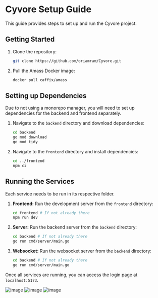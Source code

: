 # Cyvore Setup Guide

This guide provides steps to set up and run the Cyvore project.

## Getting Started

1.  Clone the repository:

    ```bash
    git clone https://github.com/oriamram/Cyvore.git
    ```

2.  Pull the Amass Docker image:
    ```bash
    docker pull caffix/amass
    ```

## Setting up Dependencies

Due to not using a monorepo manager, you will need to set up dependencies for the backend and frontend separately.

1.  Navigate to the `backend` directory and download dependencies:

    ```bash
    cd backend
    go mod download
    go mod tidy
    ```

2.  Navigate to the `frontend` directory and install dependencies:
    ```bash
    cd ../frontend
    npm ci
    ```

## Running the Services

Each service needs to be run in its respective folder.

1.  **Frontend:** Run the development server from the `frontend` directory:

    ```bash
    cd frontend # If not already there
    npm run dev
    ```

2.  **Server:** Run the backend server from the `backend` directory:

    ```bash
    cd backend # If not already there
    go run cmd/server/main.go
    ```

3.  **Websocket:** Run the websocket server from the `backend` directory:
    ```bash
    cd backend # If not already there
    go run cmd/server/main.go
    ```

Once all services are running, you can access the login page at `localhost:5173`.

![image](https://github.com/user-attachments/assets/27eebc2c-f160-494c-91cb-214f3737c4e6)
![image](https://github.com/user-attachments/assets/d3b2b9fd-42a7-410a-ace9-9f45cf11e62d)
![image](https://github.com/user-attachments/assets/329e9083-ab4a-4c64-a776-da37cc55e953)

